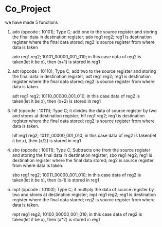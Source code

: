 # Co_Project

we have made 5 functions 
1) ado (opcode : 10101); Type C; add one to the source register and storing the final data in destination register; ado reg1 reg2;
   reg1 is destination register where the final data stored; reg2 is source register from where data is taken
   
   ado reg1 reg2;
   10101_00000_001_010;
   in this case data of reg2 is taken(let it be x), then (x+1) is stored in reg1  
   
   

2) adt (opcode : 10110); Type C; add two to the source register and storing the final data in destination register; adt reg1 reg2;
   reg1 is destination register where the final data stored; reg2 is source register from where data is taken.
   
   adt reg1 reg2;
   10110_00000_001_010;
   in this case data of reg2 is taken(let it be x), then (x+2) is stored in reg1  
   
   
3) hlf (opcode : 10111); Type C; it divides the data of source register by two and stores at destination register; hlf reg1 reg2;
   reg1 is destination register where the final data stored; reg2 is source register from where data is taken.
   
   hlf reg1 reg2;
   10111_00000_001_010;
   in this case data of reg2 is taken(let it be x), then (x/2) is stored in reg1  
   

4) sbo (opcode : 10011); Type C; Subtracts one from the source register and storing the final data in destination register; sbo reg1 reg2;
   reg1 is destination register where the final data stored; reg2 is source register from where data is taken.
   
   sbo reg1 reg2;
   10011_00000_001_010;
   in this case data of reg2 is taken(let it be x), then (x-1) is stored in reg1  
   
   
5) mpt (opcode : 10100); Type C; it multiply the data of source register by two and stores at destination register; mpt reg1 reg2;
   reg1 is destination register where the final data stored; reg2 is source register from where data is taken.
   
   mpt reg1 reg2;
   10100_00000_001_010;
   in this case data of reg2 is taken(let it be x), then (x*2) is stored in reg1  
